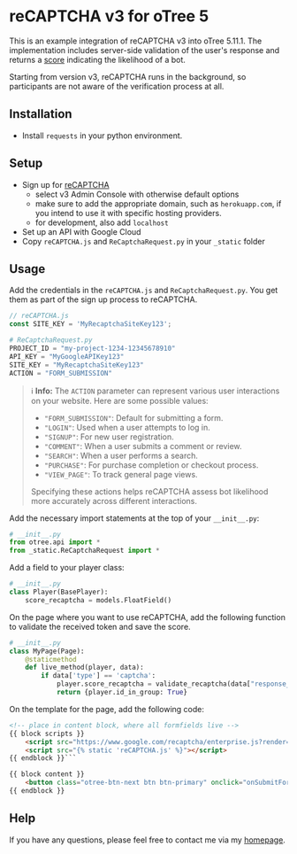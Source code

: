 # reCAPTCHA v3 for oTree 5

This is an example integration of reCAPTCHA v3 into oTree 5.11.1.
The implementation includes server-side validation of the user's response and returns a [score](https://developers.google.com/recaptcha/docs/v3?hl=de#interpreting_the_score)
 indicating the likelihood of a bot.

Starting from version v3, reCAPTCHA runs in the background, so participants are not aware of the verification process at all.

## Installation
- Install ```requests``` in your python environment.

## Setup
- Sign up for [reCAPTCHA](https://www.google.com/recaptcha/)
    - select v3 Admin Console with otherwise default options 
    - make sure to add the appropriate domain, such as ```herokuapp.com```, if you intend to use it with specific hosting providers.
    - for development, also add ```localhost```
- Set up an API with Google Cloud
- Copy ```reCAPTCHA.js``` and ```ReCaptchaRequest.py``` in your ```_static``` folder

## Usage
Add the credentials in the ```reCAPTCHA.js``` and ```ReCaptchaRequest.py```. You get them as part of the sign up process to reCAPTCHA.
```javascript
// reCAPTCHA.js
const SITE_KEY = 'MyRecaptchaSiteKey123';
```

```python
# ReCaptchaRequest.py
PROJECT_ID = "my-project-1234-12345678910"
API_KEY = "MyGoogleAPIKey123"
SITE_KEY = "MyRecaptchaSiteKey123"
ACTION = "FORM_SUBMISSION"
```
> ℹ️ **Info:** The `ACTION` parameter can represent various user interactions on your website. Here are some possible values:
> 
> - `"FORM_SUBMISSION"`: Default for submitting a form.
> - `"LOGIN"`: Used when a user attempts to log in.
> - `"SIGNUP"`: For new user registration.
> - `"COMMENT"`: When a user submits a comment or review.
> - `"SEARCH"`: When a user performs a search.
> - `"PURCHASE"`: For purchase completion or checkout process.
> - `"VIEW_PAGE"`: To track general page views.
>
> Specifying these actions helps reCAPTCHA assess bot likelihood more accurately across different interactions.



Add the necessary import statements at the top of your ``__init__.py``:
```python
# __init__.py
from otree.api import *
from _static.ReCaptchaRequest import *
```

Add a field to your player class:
```python
# __init__.py
class Player(BasePlayer):
    score_recaptcha = models.FloatField()
```

On the page where you want to use reCAPTCHA, add the following function to validate the received token and save the score.
```python
# __init__.py
class MyPage(Page):
    @staticmethod
    def live_method(player, data):
        if data['type'] == 'captcha':
            player.score_recaptcha = validate_recaptcha(data["response_token"])
            return {player.id_in_group: True}
```

On the template for the page, add the following code:
```html
<!-- place in content block, where all formfields live -->
{{ block scripts }}
    <script src="https://www.google.com/recaptcha/enterprise.js?render=6Ld3CXYqAAAAAL5_L_TNmFjLP1TVzw9XDpBxFJJr"></script>
    <script src="{% static 'reCAPTCHA.js' %}"></script>
{{ endblock }}```

{{ block content }}
	<button class="otree-btn-next btn btn-primary" onclick="onSubmitForm(event)">Next</button>
{{ endblock }}

```



## Help
If you have any questions, please feel free to contact me via my [homepage](https://www.studies-services.de/en).
